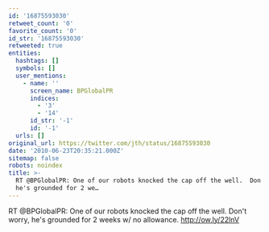 ```yaml
---
id: '16875593030'
retweet_count: '0'
favorite_count: '0'
id_str: '16875593030'
retweeted: true
entities:
  hashtags: []
  symbols: []
  user_mentions:
    - name: ''
      screen_name: BPGlobalPR
      indices:
        - '3'
        - '14'
      id_str: '-1'
      id: '-1'
  urls: []
original_url: https://twitter.com/jth/status/16875593030
date: '2010-06-23T20:35:21.000Z'
sitemap: false
robots: noindex
title: >-
  RT @BPGlobalPR: One of our robots knocked the cap off the well.  Don't worry,
  he's grounded for 2 we…
---
```


RT @BPGlobalPR: One of our robots knocked the cap off the well.  Don't worry, he's grounded for 2 weeks w/ no allowance. http://ow.ly/22lnV